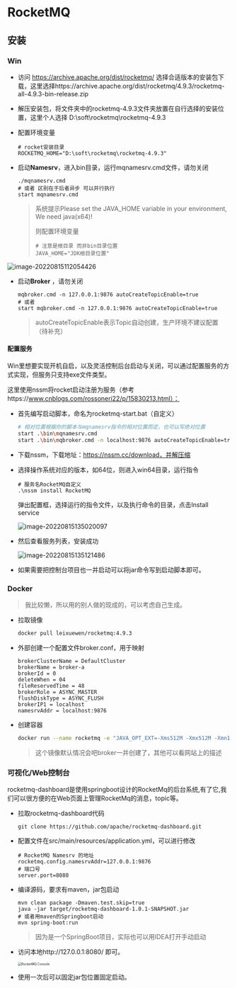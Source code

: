 # RocketMQ



## 安装

### Win

- 访问 https://archive.apache.org/dist/rocketmq/ 选择合适版本的安装包下载，这里选择https://archive.apache.org/dist/rocketmq/4.9.3/rocketmq-all-4.9.3-bin-release.zip

- 解压安装包，将文件夹中的rocketmq-4.9.3文件夹放置在自行选择的安装位置，这里个人选择 D:\soft\rocketmq\rocketmq-4.9.3

- 配置环境变量

  ```properties
  # rocket安装目录
  ROCKETMQ_HOME="D:\soft\rocketmq\rocketmq-4.9.3"
  ```

- 启动**Namesrv**，进入bin目录，运行mqnamesrv.cmd文件，请勿关闭

  ```shell
  ./mqnamesrv.cmd
  # 或者 区别在于后者异步 可以并行执行
  start mqnamesrv.cmd
  ```

  > 系统提示Please set the JAVA_HOME variable in your environment, We need java(x64)!
  >
  > 则配置环境变量
  >
  > ```properties
  > # 注意是根目录 而非bin目录位置
  > JAVA_HOME="JDK根目录位置"
  > ```

![image-20220815112054426](https://strangest.oss-cn-shanghai.aliyuncs.com/markdown/202208151120590.png)

- 启动**Broker** ，请勿关闭

  ```shell
  mqbroker.cmd -n 127.0.0.1:9876 autoCreateTopicEnable=true
  # 或者 
  start mqbroker.cmd -n 127.0.0.1:9876 autoCreateTopicEnable=true
  ```

  > autoCreateTopicEnable表示Topic自动创建，生产环境不建议配置（待补充）

#### 配置服务

Win里想要实现开机自启，以及灵活控制后台启动与关闭，可以通过配置服务的方式实现，但服务只支持exe文件类型。

这里使用nssm将rocket启动注册为服务（参考https://www.cnblogs.com/rossoneri22/p/15830213.html）：

- 首先编写启动脚本，命名为rocketmq-start.bat（自定义）

  ```bash
  # 相对位置根据你的脚本与mqnamesrv指令的相对位置而定，也可以写绝对位置
  start .\bin\mqnamesrv.cmd
  start .\bin\mqbroker.cmd -n localhost:9876 autoCreateTopicEnable=true
  ```

- 下载nssm，下载地址：https://nssm.cc/download，并解压缩

- 选择操作系统对应的版本，如64位，则进入win64目录，运行指令

  ```shell
  # 服务名RocketMQ自定义
  .\nssm install RocketMQ
  ```

  弹出配置框，选择运行的指令文件，以及执行命令的目录，点击Install service

  ![image-20220815135020097](https://strangest.oss-cn-shanghai.aliyuncs.com/markdown/202208151350008.png)

- 然后查看服务列表，安装成功

  ![image-20220815135121486](https://strangest.oss-cn-shanghai.aliyuncs.com/markdown/202208151351510.png)

- 如果需要把控制台项目也一并启动可以将jar命令写到启动脚本即可。



### Docker

> 我比较懒，所以用的别人做的现成的，可以考虑自己生成。

- 拉取镜像

  ```bash
  docker pull leixuewen/rocketmq:4.9.3
  ```

- 外部创建一个配置文件broker.conf，用于映射

  ```properties
  brokerClusterName = DefaultCluster
  brokerName = broker-a
  brokerId = 0
  deleteWhen = 04
  fileReservedTime = 48
  brokerRole = ASYNC_MASTER
  flushDiskType = ASYNC_FLUSH
  brokerIP1 = localhost
  namesrvAddr = localhost:9876
  ```

- 创建容器

  ```bash
  docker run --name rocketmq -e "JAVA_OPT_EXT=-Xms512M -Xmx512M -Xmn128m" -p 9876:9876 -p 10909:10909 -p 10911:10911 -v /soft/rocketmq/broker.conf:/rocketmq/conf/broker.conf leixuewen/rocketmq:4.9.3
  ```

  > 这个镜像默认情况会吧broker一并创建了，其他可以看网站上的描述



### 可视化/Web控制台

rocketmq-dashboard是使用springboot设计的RocketMq的后台系统,有了它,我们可以很方便的在Web页面上管理RocketMq的消息，topic等。

- 拉取rocketmq-dashboard代码

  ```shell
  git clone https://github.com/apache/rocketmq-dashboard.git
  ```

- 配置文件在src/main/resources/application.yml，可以进行修改

  ```properties
  # RocketMQ Namesrv 的地址
  rocketmq.config.namesrvAddr=127.0.0.1:9876
  # 端口号
  server.port=8080
  ```

- 编译源码，要求有maven，jar包启动

  ```shell
  mvn clean package -Dmaven.test.skip=true
  java -jar target/rocketmq-dashboard-1.0.1-SNAPSHOT.jar
  # 或者用maven的Springboot启动
  mvn spring-boot:run
  ```

  > 因为是一个SpringBoot项目，实际也可以用IDEA打开手动启动

- 访问本地http://127.0.0.1:8080/ 即可。

  <img src="https://strangest.oss-cn-shanghai.aliyuncs.com/markdown/202208151135609.jpeg" alt="RocketMQ Console" style="zoom:50%;" />

- 使用一次后可以固定jar包位置固定启动。